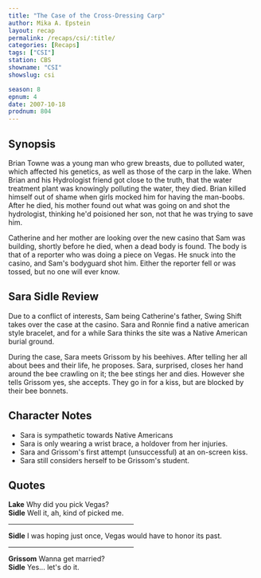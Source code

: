 ```yaml
---
title: "The Case of the Cross-Dressing Carp"
author: Mika A. Epstein
layout: recap
permalink: /recaps/csi/:title/
categories: [Recaps]
tags: ["CSI"]
station: CBS
showname: "CSI"
showslug: csi

season: 8
epnum: 4  
date: 2007-10-18
prodnum: 804  
---
```


## Synopsis

Brian Towne was a young man who grew breasts, due to polluted water, which affected his genetics, as well as those of the carp in the lake. When Brian and his Hydrologist friend got close to the truth, that the water treatment plant was knowingly polluting the water, they died. Brian killed himself out of shame when girls mocked him for having the man-boobs. After he died, his mother found out what was going on and shot the hydrologist, thinking he'd poisioned her son, not that he was trying to save him.

Catherine and her mother are looking over the new casino that Sam was building, shortly before he died, when a dead body is found. The body is that of a reporter who was doing a piece on Vegas. He snuck into the casino, and Sam's bodyguard shot him. Either the reporter fell or was tossed, but no one will ever know.

## Sara Sidle Review

Due to a conflict of interests, Sam being Catherine's father, Swing Shift takes over the case at the casino. Sara and Ronnie find a native american style bracelet, and for a while Sara thinks the site was a Native American burial ground.

During the case, Sara meets Grissom by his beehives. After telling her all about bees and their life, he proposes. Sara, surprised, closes her hand around the bee crawling on it; the bee stings her and dies. However she tells Grissom yes, she accepts. They go in for a kiss, but are blocked by their bee bonnets.

## Character Notes

* Sara is sympathetic towards Native Americans  
* Sara is only wearing a wrist brace, a holdover from her injuries.  
* Sara and Grissom's first attempt (unsuccessful) at an on-screen kiss.  
* Sara still considers herself to be Grissom's student.

## Quotes

**Lake** Why did you pick Vegas?  
**Sidle** Well it, ah, kind of picked me.

<hr width=50%>

**Sidle** I was hoping just once, Vegas would have to honor its past.

<hr width=50%>

**Grissom** Wanna get married?  
**Sidle** Yes... let's do it.
